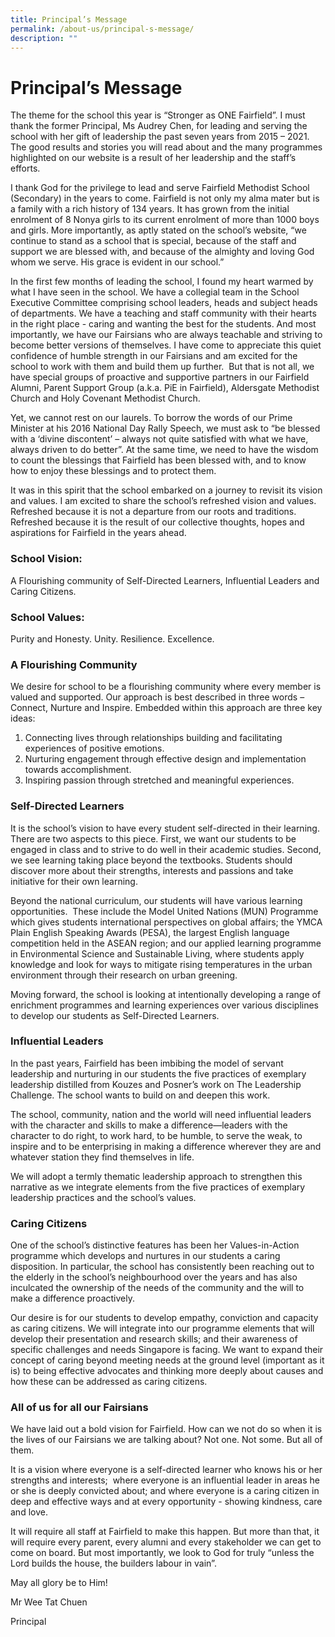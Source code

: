 ```yaml
---
title: Principal’s Message
permalink: /about-us/principal-s-message/
description: ""
---
```

Principal’s Message
===================

The theme for the school this year is “Stronger as ONE Fairfield”. I must thank the former Principal, Ms Audrey Chen, for leading and serving the school with her gift of leadership the past seven years from 2015 – 2021. The good results and stories you will read about and the many programmes highlighted on our website is a result of her leadership and the staff’s efforts.

  

I thank God for the privilege to lead and serve Fairfield Methodist School (Secondary) in the years to come. Fairfield is not only my alma mater but is a family with a rich history of 134 years. It has grown from the initial enrolment of 8 Nonya girls to its current enrolment of more than 1000 boys and girls. More importantly, as aptly stated on the school’s website, “we continue to stand as a school that is special, because of the staff and support we are blessed with, and because of the almighty and loving God whom we serve. His grace is evident in our school.”

  

In the first few months of leading the school, I found my heart warmed by what I have seen in the school. We have a collegial team in the School Executive Committee comprising school leaders, heads and subject heads of departments. We have a teaching and staff community with their hearts in the right place - caring and wanting the best for the students. And most importantly, we have our Fairsians who are always teachable and striving to become better versions of themselves. I have come to appreciate this quiet confidence of humble strength in our Fairsians and am excited for the school to work with them and build them up further.  But that is not all, we have special groups of proactive and supportive partners in our Fairfield Alumni, Parent Support Group (a.k.a. PiE in Fairfield), Aldersgate Methodist Church and Holy Covenant Methodist Church.

  

Yet, we cannot rest on our laurels. To borrow the words of our Prime Minister at his 2016 National Day Rally Speech, we must ask to “be blessed with a ‘divine discontent’ – always not quite satisfied with what we have, always driven to do better”. At the same time, we need to have the wisdom to count the blessings that Fairfield has been blessed with, and to know how to enjoy these blessings and to protect them.

  

It was in this spirit that the school embarked on a journey to revisit its vision and values. I am excited to share the school’s refreshed vision and values. Refreshed because it is not a departure from our roots and traditions. Refreshed because it is the result of our collective thoughts, hopes and aspirations for Fairfield in the years ahead.

  

### School Vision: 
A Flourishing community of Self-Directed Learners, Influential Leaders and Caring Citizens.

  

### School Values:
Purity and Honesty. Unity. Resilience. Excellence.

  

### A Flourishing Community
We desire for school to be a flourishing community where every member is valued and supported. Our approach is best described in three words – Connect, Nurture and Inspire. Embedded within this approach are three key ideas:  

1. Connecting lives through relationships building and facilitating experiences of positive emotions. 
2. Nurturing engagement through effective design and implementation towards  accomplishment.
3. Inspiring passion through stretched and meaningful experiences.
  

### Self-Directed Learners

It is the school’s vision to have every student self-directed in their learning. There are two aspects to this piece. First, we want our students to be engaged in class and to strive to do well in their academic studies. Second, we see learning taking place beyond the textbooks. Students should discover more about their strengths, interests and passions and take initiative for their own learning.

  

Beyond the national curriculum, our students will have various learning opportunities.  These include the Model United Nations (MUN) Programme which gives students international perspectives on global affairs; the YMCA Plain English Speaking Awards (PESA), the largest English language competition held in the ASEAN region; and our applied learning programme in Environmental Science and Sustainable Living, where students apply knowledge and look for ways to mitigate rising temperatures in the urban environment through their research on urban greening.  

  

Moving forward, the school is looking at intentionally developing a range of enrichment programmes and learning experiences over various disciplines to develop our students as Self-Directed Learners. 

  

### Influential Leaders

In the past years, Fairfield has been imbibing the model of servant leadership and nurturing in our students the five practices of exemplary leadership distilled from Kouzes and Posner’s work on The Leadership Challenge. The school wants to build on and deepen this work. 

  

The school, community, nation and the world will need influential leaders with the character and skills to make a difference—leaders with the character to do right, to work hard, to be humble, to serve the weak, to inspire and to be enterprising in making a difference wherever they are and whatever station they find themselves in life.

  

We will adopt a termly thematic leadership approach to strengthen this narrative as we integrate elements from the five practices of exemplary leadership practices and the school’s values.

  

### Caring Citizens

One of the school’s distinctive features has been her Values-in-Action programme which develops and nurtures in our students a caring disposition. In particular, the school has consistently been reaching out to the elderly in the school’s neighbourhood over the years and has also inculcated the ownership of the needs of the community and the will to make a difference proactively.

  

Our desire is for our students to develop empathy, conviction and capacity as caring citizens. We will integrate into our programme elements that will develop their presentation and research skills; and their awareness of specific challenges and needs Singapore is facing. We want to expand their concept of caring beyond meeting needs at the ground level (important as it is) to being effective advocates and thinking more deeply about causes and how these can be addressed as caring citizens.  

  

### All of us for all our Fairsians

We have laid out a bold vision for Fairfield. How can we not do so when it is the lives of our Fairsians we are talking about? Not one. Not some. But all of them. 

  

It is a vision where everyone is a self-directed learner who knows his or her strengths and interests;  where everyone is an influential leader in areas he or she is deeply convicted about; and where everyone is a caring citizen in deep and effective ways and at every opportunity - showing kindness, care and love.

  

It will require all staff at Fairfield to make this happen. But more than that, it will require every parent, every alumni and every stakeholder we can get to come on board. But most importantly, we look to God for truly “unless the Lord builds the house, the builders labour in vain”.

  

May all glory be to Him!

  

Mr Wee Tat Chuen  

Principal
